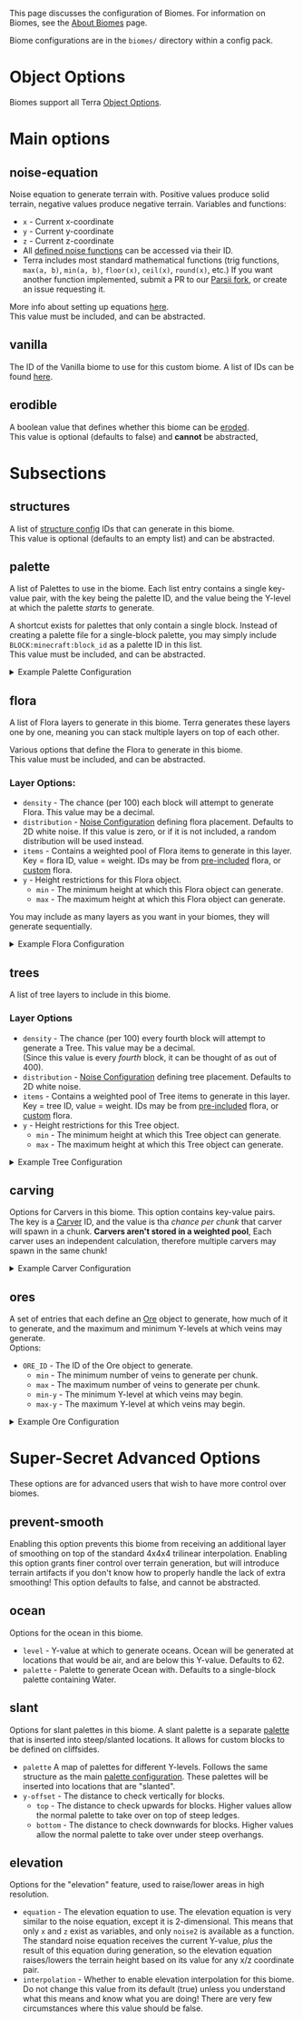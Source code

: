 This page discusses the configuration of Biomes. For information on Biomes, see the [About Biomes](./Biomes) page.

Biome configurations are in the `biomes/` directory within a config pack.  

# Object Options
Biomes support all Terra [Object Options](./Objects).

# Main options

## noise-equation
Noise equation to generate terrain with. Positive values produce solid terrain, negative values produce negative
terrain. Variables and functions:
* `x` - Current x-coordinate
* `y` - Current y-coordinate
* `z` - Current z-coordinate
* All [defined noise functions](./pack.yml-Options#noise) can be accessed via their ID.
* Terra includes most standard mathematical functions (trig functions, `max(a, b)`, `min(a, b)`, `floor(x)`, `ceil(x)`,
`round(x)`, etc.) If you want another function implemented, submit a PR to our
[Parsii fork](https://github.com/PolyhedralDev/parsii), or create an issue requesting it.    

More info about setting up equations [here](./My-First-Noise-Equation).   
This value must be included, and can be abstracted.

## vanilla
The ID of the Vanilla biome to use for this custom biome. A list of IDs can be found
[here](https://hub.spigotmc.org/javadocs/spigot/org/bukkit/block/Biome.html).

## erodible
A boolean value that defines whether this biome can be [eroded](./pack.yml-Options#erode).   
This value is optional (defaults to false) and **cannot** be abstracted,

# Subsections

## structures
A list of [structure config](./Structure-Configuration) IDs that can generate in this biome.   
This value is optional (defaults to an empty list) and can be abstracted.

## palette
A list of Palettes to use in the biome. Each list entry contains a single key-value pair, with the key being the
palette ID, and the value being the Y-level at which the palette *starts* to generate.   

A shortcut exists for palettes that only contain a single block. Instead of creating a palette file for a
single-block palette, you may simply include `BLOCK:minecraft:block_id` as a palette ID in this list.    
This value must be included, and can be abstracted.

<details>
<summary>Example Palette Configuration</summary>

```yaml
palette:
  - "BLOCK:minecraft:bedrock": 0
  - GRASSY: 255
```

This palette configuration generates the `GRASSY` palette at Y level 255 and down, until it reaches Y=0, where
a single-block palette containing just Bedrock will be generated.
</details>

## flora
A list of Flora layers to generate in this biome. Terra generates these layers one by one, meaning you can stack multiple
layers on top of each other.

Various options that define the Flora to generate in this biome.    
This value must be included, and can be abstracted.   
### Layer Options:
* `density` - The chance (per 100) each block will attempt to generate Flora. This value may be a decimal.
* `distribution` - [Noise Configuration](./Noise-Options) defining flora placement. Defaults to 2D white noise.
    If this value is zero, or if it is not included, a random distribution will be used instead.
* `items` - Contains a weighted pool of Flora items to generate in this layer. Key = flora ID, value = weight.
    IDs may be from [pre-included](./Included-Flora) flora, or [custom](./Flora-Configuration) flora.
* `y` - Height restrictions for this Flora object. 
    * `min` - The minimum height at which this Flora object can generate.
    * `max` - The maximum height at which this Flora object can generate.    

You may include as many layers as you want in your biomes, they will generate sequentially.


<details>
<summary>Example Flora Configuration</summary>

```yaml
flora:
  - density: 100
    simplex-frequency: 0.1
    items:
      - BLANK: 7
      - LEAVES: 3
    y:
      min: 62
      max: 180
  - density: 50
    items:
      - TALL_GRASS: 3
      - GRASS: 7
      - SMALL_ROCK: 1
    y:
      min: 62
      max: 180
```

This example config generates 2 layers of flora, one with a simplex distribution of `LEAVES` and `BLANK`, the other 
with a random distribution of `TALL_GRASS`, `GRASS`, and `SMALL_ROCK`.
</details>

## trees
A list of tree layers to include in this biome.

### Layer Options
* `density` - The chance (per 100) every fourth block will attempt to generate a Tree. This value may be a decimal.    
    (Since this value is every *fourth* block, it can be thought of as out of 400).
* `distribution` - [Noise Configuration](./Noise-Options) defining tree placement. Defaults to 2D white noise.
* `items` - Contains a weighted pool of Tree items to generate in this layer. Key = tree ID, value = weight.
    IDs may be from [pre-included](./Terra-Tree-Types) flora, or [custom](./Tree-Configuration) flora.
* `y` - Height restrictions for this Tree object. 
    * `min` - The minimum height at which this Tree object can generate.
    * `max` - The maximum height at which this Tree object can generate.    


<details>
<summary>Example Tree Configuration</summary>

```yaml
  - density: 10
    items:
      - OAK: 1
    y:
      min: 58
      max: 84
```

A standard Tree configuration, potentially useful for a forest. It generates `OAK` trees. All Tree items have the
same height restrictions; they can only generate from Y levels 58 to 84.    

</details>

## carving
Options for Carvers in this biome.
This option contains key-value pairs.   
The key is a [Carver](./Carver-Configuration) ID, and the value is tha *chance per chunk* that carver will spawn in a
chunk. **Carvers aren't stored in a weighted pool**, Each carver uses an independent calculation, therefore multiple
carvers may spawn in the same chunk!

<details>
<summary>Example Carver Configuration</summary>

```yaml
carving:
  CAVE: 30
  RAVINE: 5
  CAVERN: 5
```
This configuration defined 3 Carvers in this biome:
* `CAVE` with a 30% chance of spawning per chunk.
* `RAVINE` with a 5% chance of spawning per chunk.
* `CAVERN` with a 5% chance of spawning per chunk.

</details>

## ores
A set of entries that each define an [Ore](./Ore-Configuration) object to generate, how much of it to generate, and the maximum and minimum
Y-levels at which veins may generate.   
Options:
* `ORE_ID` - The ID of the Ore object to generate.
    * `min` - The minimum number of veins to generate per chunk.
    * `max` - The maximum number of veins to generate per chunk.
    * `min-y` - The minimum Y-level at which veins may begin.
    * `max-y` - The maximum Y-level at which veins may begin.
<details>
<summary>Example Ore Configuration</summary>

```yaml
ores:
  DIRT:
    min: 0
    max: 1
    min-height: 0
    max-height: 84
  GRAVEL:
    min: 0
    max: 1
    min-height: 0
    max-height: 84
  DIORITE:
    min: 0
    max: 1
    min-height: 0
    max-height: 84
  ANDESITE:
    min: 0
    max: 1
    min-height: 0
    max-height: 84
  GRANITE:
    min: 0
    max: 1
    min-height: 0
    max-height: 84
  COAL_ORE:
    min: 4
    max: 8
    min-height: 0
    max-height: 84
  IRON_ORE:
    min: 2
    max: 6
    min-height: 0
    max-height: 64
  GOLD_ORE:
    min: 1
    max: 3
    min-height: 0
    max-height: 32
  LAPIS_ORE:
    min: 1
    max: 2
    min-height: 0
    max-height: 32
  REDSTONE_ORE:
    min: 1
    max: 2
    min-height: 0
    max-height: 16
  DIAMOND_ORE:
    min: 1
    max: 1
    min-height: 0
    max-height: 16
```
This configuration is a classic, it defines several "deposits" (Dirt, Gravel, Diorite, Andesite, Granite), as well as
all Vanilla ores, at standard Y-levels and chances. This example assumes that [Ore configs](./Ore-Configuration) with
the corresponding IDs have been set up.
</details>


# Super-Secret Advanced Options
These options are for advanced users that wish to have more control over biomes.

## prevent-smooth
Enabling this option prevents this biome from receiving an additional layer of smoothing on top of the standard 
4x4x4 trilinear interpolation. Enabling this option grants finer control over terrain generation, but will introduce
terrain artifacts if you don't know how to properly handle the lack of extra smoothing!
This option defaults to false, and cannot be abstracted.

## ocean
Options for the ocean in this biome.
* `level` - Y-value at which to generate oceans. Ocean will be generated at locations that would be air, and are below
this Y-value. Defaults to 62.
* `palette` - Palette to generate Ocean with. Defaults to a single-block palette containing Water.

## slant
Options for slant palettes in this biome. A slant palette is a separate [palette](#palette) that is inserted into
steep/slanted locations. It allows for custom blocks to be defined on cliffsides.
* `palette` A map of palettes for different Y-levels. Follows the same structure as the main
[palette configuration](#palette). These palettes will be inserted into locations that are "slanted".
* `y-offset` - The distance to check vertically for blocks.
    * `top` - The distance to check upwards for blocks. Higher values allow the normal palette to take over on top of
    steep ledges.
    * `bottom` - The distance to check downwards for blocks. Higher values allow the normal palette to take over under
    steep overhangs.

## elevation
Options for the "elevation" feature, used to raise/lower areas in high resolution.
* `equation` - The elevation equation to use. The elevation equation is very similar to the noise equation, except it is
2-dimensional. This means that only `x` and `z` exist as variables, and only `noise2` is available as a function. The
standard noise equation receives the current Y-value, *plus* the result of this equation during generation, so the
elevation equation raises/lowers the terrain height based on its value for any x/z coordinate pair.
* `interpolation` - Whether to enable elevation interpolation for this biome. Do not change this value from its default
(true) unless you understand what this means and know what you are doing! There are very few circumstances where this
value should be false.